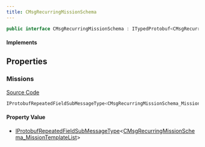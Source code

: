 ```yaml
---
title: CMsgRecurringMissionSchema
---
```


```csharp
public interface CMsgRecurringMissionSchema : ITypedProtobuf<CMsgRecurringMissionSchema>, INativeHandle
```

#### Implements

## Properties

### Missions

[Source Code](https://github.com/swiftly-solution/swiftlys2/blob/beta/managed/src/SwiftlyS2.Generated/Protobufs/Interfaces/CMsgRecurringMissionSchema.cs#L13)

```csharp
IProtobufRepeatedFieldSubMessageType<CMsgRecurringMissionSchema_MissionTemplateList> Missions { get; }
```

#### Property Value

- [IProtobufRepeatedFieldSubMessageType](/docs/api/shared/netmessages/iprotobufrepeatedfieldsubmessagetype-1)<[CMsgRecurringMissionSchema_MissionTemplateList](/docs/api/shared/protobufdefinitions/cmsgrecurringmissionschema_missiontemplatelist)>

